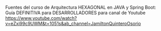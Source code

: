 Fuentes del curso de Arquitectura HEXAGONAL en JAVA y Spring Boot: Guía DEFINITIVA para DESARROLLADORES para canal de Youtube
https://www.youtube.com/watch?v=eZxi99c9UWM&t=1051s&ab_channel=JamiltonQuinteroOsorio

